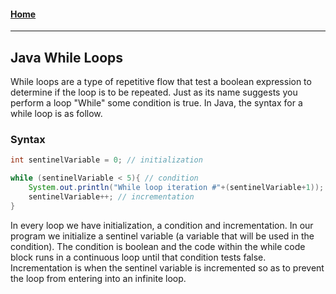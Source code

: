 <!---
layout: page
title: "testFile"
permalink: https://Carreiroa.github.io/WhileLoops/
--->
#### [Home](/index)

---

## Java While Loops

While loops are a type of repetitive flow that test a boolean expression to determine if the loop is to be repeated. Just as its name suggests you perform a loop "While" some condition is true. In Java, the syntax for a while loop is as follow.
&NewLine;
&NewLine;
### Syntax
```java
int sentinelVariable = 0; // initialization

while (sentinelVariable < 5){ // condition
	System.out.println("While loop iteration #"+(sentinelVariable+1));
	sentinelVariable++; // incrementation
}
```

In every loop we have initialization, a condition and incrementation. In our program we initialize a sentinel variable (a variable that will be used in the condition). The condition is boolean and the code within the while code block runs in a continuous loop until that condition tests false. Incrementation is when the sentinel variable is incremented so as to prevent the loop from entering into an infinite loop. 


